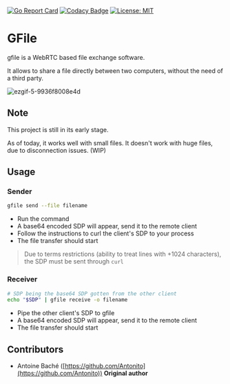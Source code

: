 [![Go Report Card](https://goreportcard.com/badge/github.com/Antonito/gfile)](https://goreportcard.com/report/github.com/Antonito/gfile)
[![Codacy Badge](https://api.codacy.com/project/badge/Grade/5888662aebd54d2681f9a737dfd33913)](https://www.codacy.com/app/Antonito/gfile?utm_source=github.com&amp;utm_medium=referral&amp;utm_content=Antonito/gfile&amp;utm_campaign=Badge_Grade)
[![License: MIT](https://img.shields.io/badge/License-MIT-yellow.svg)](https://opensource.org/licenses/MIT)

# GFile

gfile is a WebRTC based file exchange software.

It allows to share a file directly between two computers, without the need of a third party.

![ezgif-5-9936f8008e4d](https://user-images.githubusercontent.com/11705040/54066419-39d32a80-41e4-11e9-83de-bd16be302766.gif)

## Note

This project is still in its early stage.

As of today, it works well with small files. It doesn't work with huge files, due to disconnection issues. (WIP)

## Usage

### Sender

```bash
gfile send --file filename
```

-   Run the command
-   A base64 encoded SDP will appear, send it to the remote client
-   Follow the instructions to curl the client's SDP to your process
-   The file transfer should start

> Due to terms restrictions (ability to treat lines with +1024 characters), the SDP must be sent through `curl`

### Receiver

```bash
# SDP being the base64 SDP gotten from the other client
echo "$SDP" | gfile receive -o filename
```

-   Pipe the other client's SDP to gfile
-   A base64 encoded SDP will appear, send it to the remote client
-   The file transfer should start

## Contributors

-   Antoine Baché ([https://github.com/Antonito](https://github.com/Antonito)) **Original author**